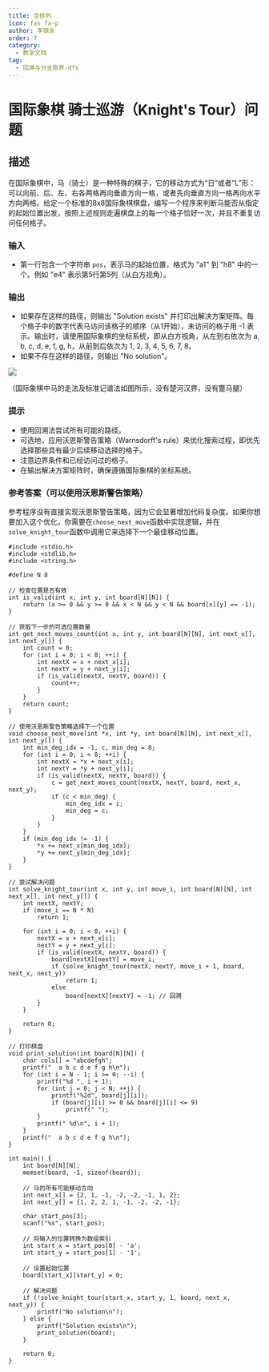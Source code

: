 ```yaml
---
title: 全排列
icon: fas fa-p
author: 李镓永
order: 7
category:
  - 教学文档
tag:
  - 回溯与分支限界-dfs
---
```



# 国际象棋  骑士巡游（Knight's Tour）问题
## 描述

在国际象棋中，马（骑士）是一种特殊的棋子，它的移动方式为“日”或者“L”形：可以向前、后、左、右各两格再向垂直方向一格，或者先向垂直方向一格再向水平方向两格。给定一个标准的8x8国际象棋棋盘，编写一个程序来判断马能否从指定的起始位置出发，按照上述规则走遍棋盘上的每一个格子恰好一次，并且不重复访问任何格子。

### 输入

- 第一行包含一个字符串 `pos`，表示马的起始位置，格式为 "a1" 到 "h8" 中的一个。例如 "e4" 表示第5行第5列（从白方视角）。

### 输出

- 如果存在这样的路径，则输出 "Solution exists" 并打印出解决方案矩阵。每个格子中的数字代表马访问该格子的顺序（从1开始），未访问的格子用 -1 表示。输出时，请使用国际象棋的坐标系统，即从白方视角，从左到右依次为 a, b, c, d, e, f, g, h，从前到后依次为 1, 2, 3, 4, 5, 6, 7, 8。
- 如果不存在这样的路径，则输出 "No solution"。

![](C:\Users\Li-pc\AppData\Roaming\marktext\images\2024-12-10-08-26-22-image.png)

（国际象棋中马的走法及标准记谱法如图所示，没有楚河汉界，没有蹩马腿）

### 提示

- 使用回溯法尝试所有可能的路径。
- 可选地，应用沃恩斯警告策略（Warnsdorff's rule）来优化搜索过程，即优先选择那些具有最少后续移动选择的格子。
- 注意边界条件和已经访问过的格子。
- 在输出解决方案矩阵时，确保遵循国际象棋的坐标系统。

### 

### 参考答案（可以使用沃恩斯警告策略）

参考程序没有直接实现沃恩斯警告策略，因为它会显著增加代码复杂度。如果你想要加入这个优化，你需要在`choose_next_move`函数中实现逻辑，并在`solve_knight_tour`函数中调用它来选择下一个最佳移动位置。

    #include <stdio.h>
    #include <stdlib.h>
    #include <string.h>
    
    #define N 8
    
    // 检查位置是否有效
    int is_valid(int x, int y, int board[N][N]) {
        return (x >= 0 && y >= 0 && x < N && y < N && board[x][y] == -1);
    }
    
    // 获取下一步的可选位置数量
    int get_next_moves_count(int x, int y, int board[N][N], int next_x[], int next_y[]) {
        int count = 0;
        for (int i = 0; i < 8; ++i) {
            int nextX = x + next_x[i];
            int nextY = y + next_y[i];
            if (is_valid(nextX, nextY, board)) {
                count++;
            }
        }
        return count;
    }
    
    // 使用沃恩斯警告策略选择下一个位置
    void choose_next_move(int *x, int *y, int board[N][N], int next_x[], int next_y[]) {
        int min_deg_idx = -1, c, min_deg = 8;
        for (int i = 0; i < 8; ++i) {
            int nextX = *x + next_x[i];
            int nextY = *y + next_y[i];
            if (is_valid(nextX, nextY, board)) {
                c = get_next_moves_count(nextX, nextY, board, next_x, next_y);
                if (c < min_deg) {
                    min_deg_idx = i;
                    min_deg = c;
                }
            }
        }
        if (min_deg_idx != -1) {
            *x += next_x[min_deg_idx];
            *y += next_y[min_deg_idx];
        }
    }
    
    // 尝试解决问题
    int solve_knight_tour(int x, int y, int move_i, int board[N][N], int next_x[], int next_y[]) {
        int nextX, nextY;
        if (move_i == N * N)
            return 1;
    
        for (int i = 0; i < 8; ++i) {
            nextX = x + next_x[i];
            nextY = y + next_y[i];
            if (is_valid(nextX, nextY, board)) {
                board[nextX][nextY] = move_i;
                if (solve_knight_tour(nextX, nextY, move_i + 1, board, next_x, next_y))
                    return 1;
                else
                    board[nextX][nextY] = -1; // 回溯
            }
        }
    
        return 0;
    }
    
    // 打印棋盘
    void print_solution(int board[N][N]) {
        char cols[] = "abcdefgh";
        printf("  a b c d e f g h\n");
        for (int i = N - 1; i >= 0; --i) {
            printf("%d ", i + 1);
            for (int j = 0; j < N; ++j) {
                printf("%2d", board[j][i]);
                if (board[j][i] >= 0 && board[j][i] <= 9)
                    printf(" ");
            }
            printf(" %d\n", i + 1);
        }
        printf("  a b c d e f g h\n");
    }
    
    int main() {
        int board[N][N];
        memset(board, -1, sizeof(board));
    
        // 马的所有可能移动方向
        int next_x[] = {2, 1, -1, -2, -2, -1, 1, 2};
        int next_y[] = {1, 2, 2, 1, -1, -2, -2, -1};
    
        char start_pos[3];
        scanf("%s", start_pos);
    
        // 将输入的位置转换为数组索引
        int start_x = start_pos[0] - 'a';
        int start_y = start_pos[1] - '1';
    
        // 设置起始位置
        board[start_x][start_y] = 0;
    
        // 解决问题
        if (!solve_knight_tour(start_x, start_y, 1, board, next_x, next_y)) {
            printf("No solution\n");
        } else {
            printf("Solution exists\n");
            print_solution(board);
        }
    
        return 0;
    }





